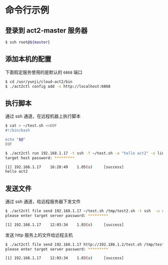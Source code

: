 # 命令行示例

## 登录到 act2-master 服务器

```bash
$ ssh root@${master}
```


## 添加本机的配置

下面假定服务使用的是默认的 `6868` 端口

```bash
$ cd /usr/yunji/cloud-act2/bin
$ ./act2ctl config add -s http://localhost:6868
```


## 执行脚本

通过 ssh 通道，在远程机器上执行脚本

```bash
$ cat > ~/test.sh <<EOF
#!/bin/bash

echo "$@"
EOF

$ ./act2ctl run 192.168.1.17 -t ssh -f ~/test.sh -a "hello act2" -o linux -c hangzhou
target host password: *********

[1]	192.168.1.17	16:28:49	1.05(s)		[success]
hello act2

```


## 发送文件

通过 ssh 通道，给远程服务器下发文件

```bash
$ ./act2ctl file send 192.168.1.17 ~/test.sh /tmp/test2.sh -t ssh  -u root  -c hangzhou
please enter target server password: *********

[1]	192.168.1.17	12:03:34	1.03(s)		[success]
```


发送 http 服务上的文件给远程主机

```bash
$ ./act2ctl file send 192.168.1.17 http://192.186.1.2/test.sh /tmp/test2.sh -t ssh  -u root  -c hangzhou
please enter target server password: *********

[1]	192.168.1.17	12:03:34	1.03(s)		[success]
```
